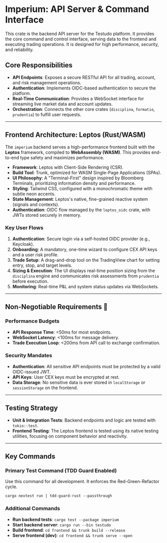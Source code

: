 # Imperium: API Server & Command Interface

This crate is the backend API server for the Testudo platform. It provides the core command and control interface, serving data to the frontend and executing trading operations. It is designed for high performance, security, and reliability.

## Core Responsibilities
- **API Endpoints**: Exposes a secure RESTful API for all trading, account, and risk management operations.
- **Authentication**: Implements OIDC-based authentication to secure the platform.
- **Real-Time Communication**: Provides a WebSocket interface for streaming live market data and account updates.
- **Orchestration**: Connects the other core crates (`disciplina`, `formatio`, `prudentia`) to fulfill user requests.

---

## Frontend Architecture: Leptos (Rust/WASM)
The `imperium` backend serves a high-performance frontend built with the **Leptos** framework, compiled to **WebAssembly (WASM)**. This provides end-to-end type safety and maximizes performance.

- **Framework**: Leptos with Client-Side Rendering (CSR).
- **Build Tool**: Trunk, optimized for WASM Single-Page Applications (SPAs).
- **UI Philosophy**: A "Terminal-First" design inspired by Bloomberg Terminals, prioritizing information density and performance.
- **Styling**: Tailwind CSS, configured with a monochromatic theme with subtle neon accents.
- **State Management**: Leptos's native, fine-grained reactive system (signals and contexts).
- **Authentication**: OIDC flow managed by the `leptos_oidc` crate, with JWTs stored securely in memory.

### Key User Flows
1.  **Authentication**: Secure login via a self-hosted OIDC provider (e.g., Keycloak).
2.  **Onboarding**: A mandatory, one-time wizard to configure CEX API keys and a user risk profile.
3.  **Trade Setup**: A drag-and-drop tool on the TradingView chart for setting entry, stop, and target levels.
4.  **Sizing & Execution**: The UI displays real-time position sizing from the `disciplina` engine and communicates risk assessments from `prudentia` before execution.
5.  **Monitoring**: Real-time P&L and system status updates via WebSockets.

---

## Non-Negotiable Requirements 📜

### Performance Budgets
- **API Response Time**: <50ms for most endpoints.
- **WebSocket Latency**: <100ms for message delivery.
- **Trade Execution Loop**: <200ms from API call to exchange confirmation.

### Security Mandates
- **Authentication**: All sensitive API endpoints must be protected by a valid OIDC-issued JWT.
- **API Keys**: User CEX keys must be encrypted at rest.
- **Data Storage**: No sensitive data is ever stored in `localStorage` or `sessionStorage` on the frontend.

---

## Testing Strategy
- **Unit & Integration Tests**: Backend endpoints and logic are tested with `tokio::test`.
- **Frontend Testing**: The Leptos frontend is tested using its native testing utilities, focusing on component behavior and reactivity.

---

## Key Commands

### Primary Test Command (TDD Guard Enabled)
Use this command for all development. It enforces the Red-Green-Refactor cycle.
```
cargo nextest run | tdd-guard-rust --passthrough
```

### Additional Commands
- **Run backend tests**: `cargo test --package imperium`
- **Start backend server**: `cargo run --bin testudo`
- **Build frontend**: `cd frontend && trunk build --release`
- **Serve frontend (dev)**: `cd frontend && trunk serve --open`
